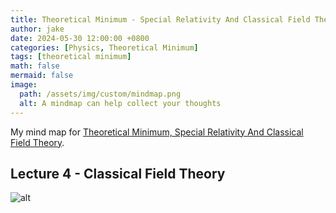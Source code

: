 ```yaml
---
title: Theoretical Minimum - Special Relativity And Classical Field Theory, Lecture 4
author: jake
date: 2024-05-30 12:00:00 +0800
categories: [Physics, Theoretical Minimum]
tags: [theoretical minimum]
math: false
mermaid: false
image:
  path: /assets/img/custom/mindmap.png
  alt: A mindmap can help collect your thoughts
---
```

My mind map for [Theoretical Minimum, Special Relativity And Classical Field Theory](https://theoreticalminimum.com/courses/special-relativity-and-electrodynamics/2012/spring).

## Lecture 4 - Classical Field Theory
![alt](assets/img/custom/B2L4.png)
